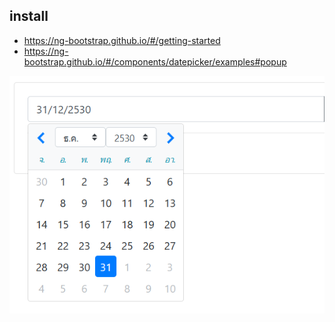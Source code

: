## install 
- https://ng-bootstrap.github.io/#/getting-started
- https://ng-bootstrap.github.io/#/components/datepicker/examples#popup

![](./2022-01-17_21h37_51.png)
